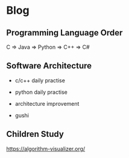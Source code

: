 # Blog

## Programming Language Order

C => Java => Python => C++ => C#

## Software Architecture


- c/c++ daily practise

- python daily practise

- architecture improvement

- gushi

## Children Study



https://algorithm-visualizer.org/
